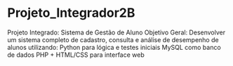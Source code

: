 # Projeto_Integrador2B
Projeto Integrado: Sistema de Gestão de Aluno Objetivo Geral: Desenvolver um sistema completo de cadastro, consulta e análise de desempenho de alunos  utilizando: Python para lógica e testes iniciais MySQL como banco de dados PHP + HTML/CSS para interface web
